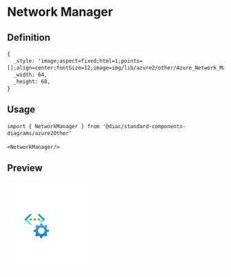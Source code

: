 # Network Manager

## Definition

```
{
  _style: 'image;aspect=fixed;html=1;points=[];align=center;fontSize=12;image=img/lib/azure2/other/Azure_Network_Manager.svg;strokeColor=none;',
  _width: 64,
  _height: 68,
}
```

## Usage

```
import { NetworkManager } from '@diac/standard-components-diagrams/azure2Other'

<NetworkManager/>
```

## Preview

<img src="./network-manager.png" width="200"/>
